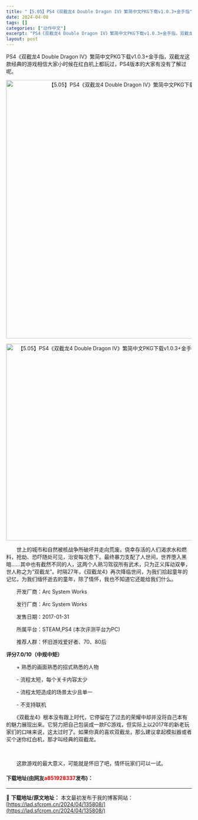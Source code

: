 ```yaml
---
title: "【5.05】PS4《双截龙4 Double Dragon IV》繁简中文PKG下载v1.0.3+金手指"
date: 2024-04-08
tags: []
categories: ["动作中文"]
excerpt: "PS4《双截龙4 Double Dragon IV》繁简中文PKG下载v1.0.3+金手指，双截龙这款经典的游戏相信大家小时候在红白机上都玩过，PS4版本的大家有没有了解过呢。 　　世上的城市和自然被核战争所破坏并走向荒废。侥幸存活的人们渴求水和燃料，抢劫、恐吓随处可见，治安每况愈下。最终暴力支配了&hellip;"
layout: post
---
```


 <p>PS4《双截龙4 Double Dragon IV》繁简中文PKG下载v1.0.3+金手指，双截龙这款经典的游戏相信大家小时候在红白机上都玩过，PS4版本的大家有没有了解过呢。</p> <div> <p align="center"><img align="" border="0" src="https://lad.sfcrom.cn/wp-content/uploads/2024/04/20240408_661358ccc5ed3.webp" width="700" alt="【5.05】PS4《双截龙4 Double Dragon IV》繁简中文PKG下载v1.0.3+金手指" /></p></div> <p align="center"><img align="" border="0" src="https://lad.sfcrom.cn/wp-content/uploads/2024/04/20240408_661358cd24664.webp" width="533" alt="【5.05】PS4《双截龙4 Double Dragon IV》繁简中文PKG下载v1.0.3+金手指" /></p> <p>　　世上的城市和自然被核战争所破坏并走向荒废。侥幸存活的人们渴求水和燃料，抢劫、恐吓随处可见，治安每况愈下。最终暴力支配了人世间，世界堕入黑暗&hellip;&hellip;其中也有截然不同的人，这两个人熟习驾驭所有武术，只为正义挥动双拳，世人称之为&ldquo;双截龙&rdquo;。时隔27年，《双截龙4》再次降临世间，为我们拾起童年的记忆，为我们缅怀逝去的童年，除了情怀，我也不知道它还能给我们什么。</p> <p>　　开发厂商：Arc System Works</p> <p>　　发行厂商：Arc System Works</p> <p>　　发售日期：2017-01-31</p> <p>　　所属平台：STEAM,PS4 (本次评测平台为PC)</p> <p>　　推荐人群：怀旧游戏爱好者、70、80后</p> <p><strong>评分7.0/10（中规中矩）</strong></p> <p>　　+ 熟悉的画面熟悉的招式熟悉的人物</p> <p>　　- 流程太短，每个关卡内容太少</p> <p>　　- 流程太短造成的场景太少且单一</p> <p>　　- 不支持联机</p> <p>　　《双截龙4》根本没有跟上时代，它停留在了过去的荣耀中却并没将自己本有的魅力展现出来。它努力把自己包装成一款FC游戏，但实际上以2017年的新老玩家们的口味来说，这太过时了。如果你真的喜欢双截龙，那么建议拿起模拟器或者买个迷你红白机，那才叫经典的双截龙。</p> <p>&nbsp;</p> <p>　　这款游戏的最大意义，可能就是怀旧了吧，情怀玩家们可以一试。</p> <p><h4>下载地址(由网友<font color="red">a851928337</font>发布)：</h4></p> 

---
📖 **下载地址/原文地址：** 本文最初发布于我的博客网站：[https://lad.sfcrom.cn/2024/04/135808/](https://lad.sfcrom.cn/2024/04/135808/)
